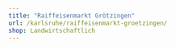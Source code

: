 ```yaml
---
title: "Raiffeisenmarkt Grötzingen"
url: /karlsruhe/raiffeisenmarkt-groetzingen/
shop: Landwirtschaftlich
---
```

